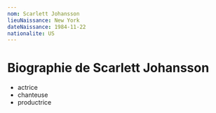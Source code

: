 ```yaml
---
nom: Scarlett Johansson
lieuNaissance: New York
dateNaissance: 1984-11-22
nationalite: US
---
```


# Biographie de Scarlett Johansson

- actrice
- chanteuse
- productrice
